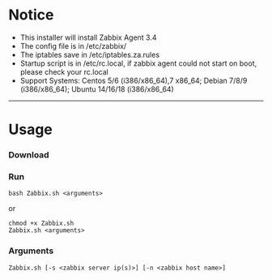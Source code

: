 # Notice

* This installer will install Zabbix Agent 3.4
* The config file is in /etc/zabbix/
* The iptables save in /etc/iptables.za.rules
* Startup script is in /etc/rc.local, if zabbix agent could not start on boot, please check your rc.local
* Support Systems: Centos 5/6 (i386/x86_64),7 x86_64;  Debian 7/8/9 (i386/x86_64); Ubuntu 14/16/18 (i386/x86_64)

---

# Usage

### Download

### Run

```
bash Zabbix.sh <arguments>
```

or

```
chmod +x Zabbix.sh
Zabbix.sh <arguments>
```

### Arguments

```
Zabbix.sh [-s <zabbix server ip(s)>] [-n <zabbix host name>]
```